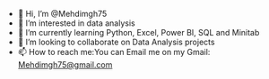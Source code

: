 - 👋 Hi, I’m @Mehdimgh75
- 👀 I’m interested in data analysis
- 🌱 I’m currently learning Python, Excel, Power BI, SQL and Minitab
- 💞️ I’m looking to collaborate on Data Analysis projects
- 📫 How to reach me:You can Email me on my Gmail: Mehdimgh75@gmail.com

<!---
Mehdimgh75/Mehdimgh75 is a ✨ special ✨ repository because its `README.md` (this file) appears on your GitHub profile.
You can click the Preview link to take a look at your changes.
--->
